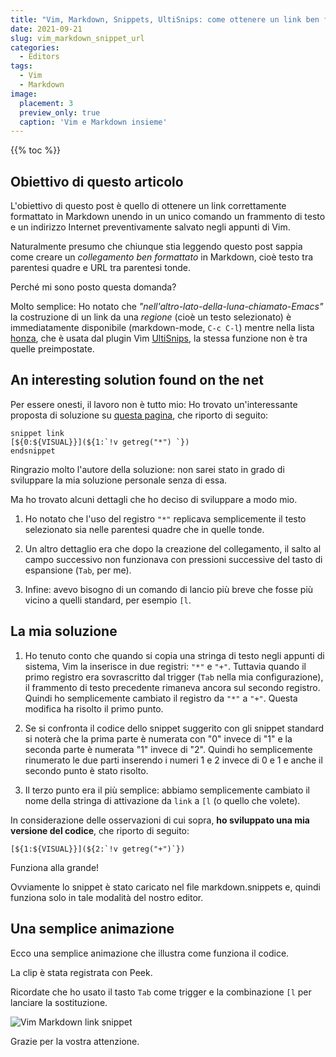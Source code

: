 ```yaml
---
title: "Vim, Markdown, Snippets, UltiSnips: come ottenere un link ben formattato con un comando unico"
date: 2021-09-21
slug: vim_markdown_snippet_url
categories:
  - Editors
tags:
  - Vim
  - Markdown
image:
  placement: 3
  preview_only: true 
  caption: 'Vim e Markdown insieme'
---
```


{{% toc %}}

## Obiettivo di questo articolo

L'obiettivo di questo post è quello di ottenere un link correttamente formattato in Markdown unendo in un unico comando un frammento di testo e un indirizzo Internet preventivamente salvato negli appunti di Vim.

Naturalmente presumo che chiunque stia leggendo questo post sappia come creare un *collegamento ben formattato* in Markdown, cioè testo tra parentesi quadre e URL tra parentesi tonde.

Perché mi sono posto questa domanda?

Molto semplice: Ho notato che  *"nell'altro-lato-della-luna-chiamato-Emacs"* la costruzione di un link da una *regione* (cioè un testo selezionato) è immediatamente disponibile (markdown-mode, `C-c C-l`) mentre nella lista [honza](https://github.com/honza/vim-snippets/blob/master/snippets/markdown.snippets), che è usata dal plugin Vim [UltiSnips](https://github.com/SirVer/ultisnips), la stessa funzione non è tra quelle preimpostate.


## An interesting solution found on the net

Per essere onesti, il lavoro non è tutto mio: Ho trovato un'interessante proposta di soluzione su [questa pagina](https://brendandawes.com/blog/ultisnips-auto-markdown-link), che riporto di seguito:

```vim
snippet link
[${0:${VISUAL}}](${1:`!v getreg("*") `})
endsnippet
```

Ringrazio molto l'autore della soluzione: non sarei stato in grado di sviluppare la mia soluzione personale senza di essa.

Ma ho trovato alcuni dettagli che ho deciso di sviluppare a modo mio.

1. Ho notato che l'uso del registro `"*"` replicava semplicemente il testo selezionato sia nelle parentesi quadre che in quelle tonde.

2. Un altro dettaglio era che dopo la creazione del collegamento, il salto al campo successivo non funzionava con pressioni successive del tasto di espansione (`Tab`, per me).

3. Infine: avevo bisogno di un comando di lancio più breve che fosse più vicino a quelli standard, per esempio `[l`.


## La mia soluzione

1. Ho tenuto conto che quando si copia una stringa di testo negli appunti di sistema, Vim la inserisce in due registri: `"*"` e `"+"`. Tuttavia quando il primo registro era sovrascritto dal trigger (`Tab` nella mia configurazione), il frammento di testo precedente rimaneva ancora sul secondo registro. Quindi ho semplicemente cambiato il registro da `"*"` a `"+"`. Questa modifica ha risolto il primo punto.


2. Se si confronta il codice dello snippet suggerito con gli snippet standard si noterà che la prima parte è numerata con "0" invece di "1" e la seconda parte è numerata "1" invece di "2".  Quindi ho semplicemente rinumerato le due parti inserendo i numeri 1 e 2 invece di 0 e 1 e anche il secondo punto è stato risolto.

3. Il terzo punto era il più semplice: abbiamo semplicemente cambiato il nome della stringa di attivazione da `link` a `[l` (o quello che volete).

In considerazione delle osservazioni di cui sopra, **ho sviluppato una mia versione del codice**,  che riporto di seguito:


```vim
[${1:${VISUAL}}](${2:`!v getreg("+")`})
```
Funziona alla grande!

Ovviamente lo snippet è stato caricato nel file markdown.snippets e, quindi funziona solo in tale modalità del nostro editor.  

## Una semplice animazione

Ecco una semplice animazione che illustra come funziona il codice.

La clip è stata registrata con Peek.  

Ricordate che ho usato il tasto `Tab` come trigger e la combinazione `[l` per lanciare la sostituzione.

![Vim Markdown link snippet](vim_markdown_link_snippet.gif "My code is working!")

Grazie per la vostra attenzione.
